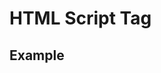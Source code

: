 # HTML Script Tag

## Example

<script type="module">
    import playgroundElements from 'https://cdn.jsdelivr.net/npm/playground-elements@0.18.1/+esm'
</script>

<style>
    playground-ide {
        --playground-code-font-family: Roboto Mono, monospace;
        --playground-preview-width: 50%;
        height: 640px;
    }
</style>

<playground-ide editable-file-system line-numbers resizable project-src="./projects/html/project.json"></playground-ide>

